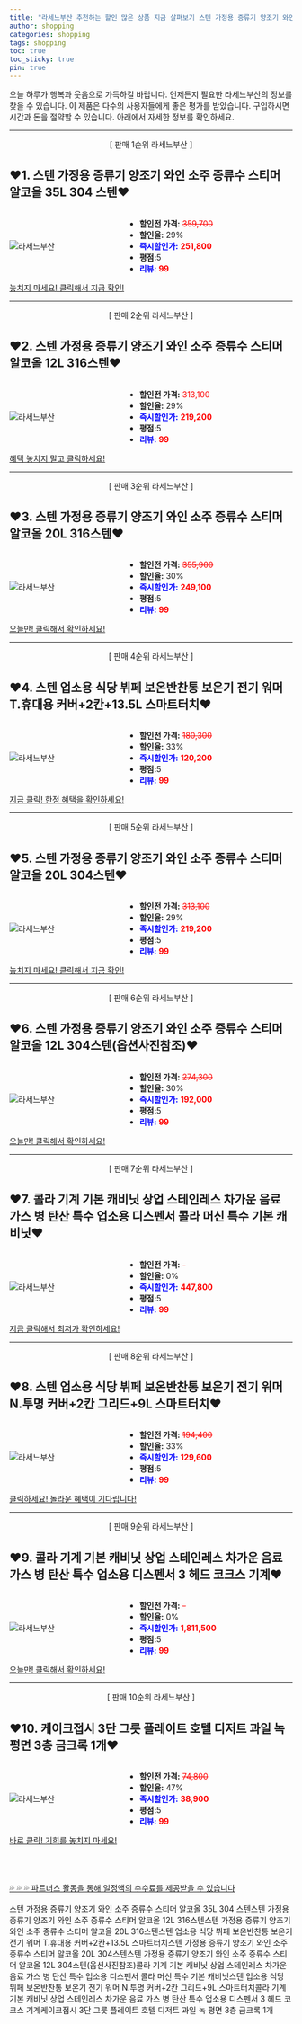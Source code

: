 ```yaml
---
title: "라세느부산 추천하는 할인 많은 상품 지금 살펴보기 스텐 가정용 증류기 양조기 와인"
author: shopping
categories: shopping
tags: shopping
toc: true
toc_sticky: true
pin: true
---
```

오늘 하루가 행복과 웃음으로 가득하길 바랍니다. 언제든지 필요한 라세느부산의 정보를 찾을 수 있습니다. 이 제품은 다수의 사용자들에게 좋은 평가를 받았습니다. 구입하시면 시간과 돈을 절약할 수 있습니다. 아래에서 자세한 정보를 확인하세요.

---
<p class="toplist" style="margin: 0 auto; display: block; width: fit-content;">[ 판매 1순위 라세느부산 ]</p>

<h2><strong>❤️1. 스텐 가정용 증류기 양조기 와인 소주 증류수 스티머 알코올 35L 304 스텐❤️</strong></h2>

<div style="display: flex; align-items: center;">
    <div style="flex: 0.4;">
        <img src="https://thumbnail6.coupangcdn.com/thumbnails/remote/230x230ex/image/vendor_inventory/acee/6ae43c8ed6b5f6581d733c73995e3951257e3e338c7bdab4c513e6c78cf0.jpg" alt="라세느부산" style="max-width: 100%;">
    </div>
    <div style="flex: 0.6; margin-left: 10px;">
        <ul>
            <li><strong>할인전 가격:</strong> <del style="color: red;">359,700</del></li>
            <li><strong>할인율:</strong> 29%</li>
            <li><span style='color:blue'><strong>즉시할인가:</strong></span> <span style='color:red'><strong>251,800</strong></span></li>
            <li><strong>평점:</strong>5</li>
            <li><span style='color:blue'><strong>리뷰:</strong></span> <span style='color:red'><strong>99</strong></span></li>
        </ul>
    </div>
</div>
<div class="center">
    <a href="https://selin100587001.github.io?lptag=AF9450613&subid=githubio&pageKey=7464111545&traceid=V0-153&itemId=19461865085&vendorItemId=86572302802" class="myButton">
        놓치지 마세요! 클릭해서 지금 확인!
    </a>
</div>


---
<p class="toplist" style="margin: 0 auto; display: block; width: fit-content;">[ 판매 2순위 라세느부산 ]</p>

<h2><strong>❤️2. 스텐 가정용 증류기 양조기 와인 소주 증류수 스티머 알코올 12L 316스텐❤️</strong></h2>

<div style="display: flex; align-items: center;">
    <div style="flex: 0.4;">
        <img src="https://thumbnail9.coupangcdn.com/thumbnails/remote/230x230ex/image/vendor_inventory/94e2/31c2105bffee5f69fbd7dce503687a34553bd54e2873e754edd6e49405b6.jpg" alt="라세느부산" style="max-width: 100%;">
    </div>
    <div style="flex: 0.6; margin-left: 10px;">
        <ul>
            <li><strong>할인전 가격:</strong> <del style="color: red;">313,100</del></li>
            <li><strong>할인율:</strong> 29%</li>
            <li><span style='color:blue'><strong>즉시할인가:</strong></span> <span style='color:red'><strong>219,200</strong></span></li>
            <li><strong>평점:</strong>5</li>
            <li><span style='color:blue'><strong>리뷰:</strong></span> <span style='color:red'><strong>99</strong></span></li>
        </ul>
    </div>
</div>
<div class="center">
    <a href="https://selin100587001.github.io?lptag=AF9450613&subid=githubio&pageKey=7464111545&traceid=V0-153&itemId=19461865083&vendorItemId=86572302774" class="myButton">
        혜택 놓치지 말고 클릭하세요!
    </a>
</div>


---
<p class="toplist" style="margin: 0 auto; display: block; width: fit-content;">[ 판매 3순위 라세느부산 ]</p>

<h2><strong>❤️3. 스텐 가정용 증류기 양조기 와인 소주 증류수 스티머 알코올 20L 316스텐❤️</strong></h2>

<div style="display: flex; align-items: center;">
    <div style="flex: 0.4;">
        <img src="https://thumbnail8.coupangcdn.com/thumbnails/remote/230x230ex/image/vendor_inventory/5214/3903d51c05f1759c71736aedb8d5b8ac5f6f936006402b1f04d07b71663d.jpg" alt="라세느부산" style="max-width: 100%;">
    </div>
    <div style="flex: 0.6; margin-left: 10px;">
        <ul>
            <li><strong>할인전 가격:</strong> <del style="color: red;">355,900</del></li>
            <li><strong>할인율:</strong> 30%</li>
            <li><span style='color:blue'><strong>즉시할인가:</strong></span> <span style='color:red'><strong>249,100</strong></span></li>
            <li><strong>평점:</strong>5</li>
            <li><span style='color:blue'><strong>리뷰:</strong></span> <span style='color:red'><strong>99</strong></span></li>
        </ul>
    </div>
</div>
<div class="center">
    <a href="https://selin100587001.github.io?lptag=AF9450613&subid=githubio&pageKey=7464111545&traceid=V0-153&itemId=19461865084&vendorItemId=86572302790" class="myButton">
        오늘만! 클릭해서 확인하세요!
    </a>
</div>


---
<p class="toplist" style="margin: 0 auto; display: block; width: fit-content;">[ 판매 4순위 라세느부산 ]</p>

<h2><strong>❤️4. 스텐 업소용 식당 뷔페 보온반찬통 보온기 전기 워머 T.휴대용 커버+2칸+13.5L 스마트터치❤️</strong></h2>

<div style="display: flex; align-items: center;">
    <div style="flex: 0.4;">
        <img src="https://thumbnail6.coupangcdn.com/thumbnails/remote/230x230ex/image/vendor_inventory/c6a9/5a5939a0c680d8c8a3a43333af41635e9e970b7bbd40ed0d16047ab62f4a.jpg" alt="라세느부산" style="max-width: 100%;">
    </div>
    <div style="flex: 0.6; margin-left: 10px;">
        <ul>
            <li><strong>할인전 가격:</strong> <del style="color: red;">180,300</del></li>
            <li><strong>할인율:</strong> 33%</li>
            <li><span style='color:blue'><strong>즉시할인가:</strong></span> <span style='color:red'><strong>120,200</strong></span></li>
            <li><strong>평점:</strong>5</li>
            <li><span style='color:blue'><strong>리뷰:</strong></span> <span style='color:red'><strong>99</strong></span></li>
        </ul>
    </div>
</div>
<div class="center">
    <a href="https://selin100587001.github.io?lptag=AF9450613&subid=githubio&pageKey=7769851949&traceid=V0-153&itemId=20973132333&vendorItemId=88578000772" class="myButton">
        지금 클릭! 한정 혜택을 확인하세요!
    </a>
</div>


---
<p class="toplist" style="margin: 0 auto; display: block; width: fit-content;">[ 판매 5순위 라세느부산 ]</p>

<h2><strong>❤️5. 스텐 가정용 증류기 양조기 와인 소주 증류수 스티머 알코올 20L 304스텐❤️</strong></h2>

<div style="display: flex; align-items: center;">
    <div style="flex: 0.4;">
        <img src="https://thumbnail9.coupangcdn.com/thumbnails/remote/230x230ex/image/vendor_inventory/855d/c0351a201fba7d9ddd9e9d04d06e1fe1a5873bad8d1597878b70edadff1d.jpg" alt="라세느부산" style="max-width: 100%;">
    </div>
    <div style="flex: 0.6; margin-left: 10px;">
        <ul>
            <li><strong>할인전 가격:</strong> <del style="color: red;">313,100</del></li>
            <li><strong>할인율:</strong> 29%</li>
            <li><span style='color:blue'><strong>즉시할인가:</strong></span> <span style='color:red'><strong>219,200</strong></span></li>
            <li><strong>평점:</strong>5</li>
            <li><span style='color:blue'><strong>리뷰:</strong></span> <span style='color:red'><strong>99</strong></span></li>
        </ul>
    </div>
</div>
<div class="center">
    <a href="https://selin100587001.github.io?lptag=AF9450613&subid=githubio&pageKey=7464111545&traceid=V0-153&itemId=19461865079&vendorItemId=86572302742" class="myButton">
        놓치지 마세요! 클릭해서 지금 확인!
    </a>
</div>


---
<p class="toplist" style="margin: 0 auto; display: block; width: fit-content;">[ 판매 6순위 라세느부산 ]</p>

<h2><strong>❤️6. 스텐 가정용 증류기 양조기 와인 소주 증류수 스티머 알코올 12L 304스텐(옵션사진참조)❤️</strong></h2>

<div style="display: flex; align-items: center;">
    <div style="flex: 0.4;">
        <img src="https://thumbnail6.coupangcdn.com/thumbnails/remote/230x230ex/image/vendor_inventory/113e/969009b2079e669f6d50a1fe4297db0c70478707e60d097ac2868cb3ba89.jpg" alt="라세느부산" style="max-width: 100%;">
    </div>
    <div style="flex: 0.6; margin-left: 10px;">
        <ul>
            <li><strong>할인전 가격:</strong> <del style="color: red;">274,300</del></li>
            <li><strong>할인율:</strong> 30%</li>
            <li><span style='color:blue'><strong>즉시할인가:</strong></span> <span style='color:red'><strong>192,000</strong></span></li>
            <li><strong>평점:</strong>5</li>
            <li><span style='color:blue'><strong>리뷰:</strong></span> <span style='color:red'><strong>99</strong></span></li>
        </ul>
    </div>
</div>
<div class="center">
    <a href="https://selin100587001.github.io?lptag=AF9450613&subid=githubio&pageKey=7464111545&traceid=V0-153&itemId=19461865081&vendorItemId=86572302759" class="myButton">
        오늘만! 클릭해서 확인하세요!
    </a>
</div>


---
<p class="toplist" style="margin: 0 auto; display: block; width: fit-content;">[ 판매 7순위 라세느부산 ]</p>

<h2><strong>❤️7. 콜라 기계 기본 캐비닛 상업 스테인레스 차가운 음료 가스 병 탄산 특수 업소용 디스펜서 콜라 머신 특수 기본 캐비닛❤️</strong></h2>

<div style="display: flex; align-items: center;">
    <div style="flex: 0.4;">
        <img src="https://thumbnail7.coupangcdn.com/thumbnails/remote/230x230ex/image/vendor_inventory/0174/eee552a7e64b0da459bb0aed8a9bff30d18c25d2d2cf680837da9d0733f1.jpg" alt="라세느부산" style="max-width: 100%;">
    </div>
    <div style="flex: 0.6; margin-left: 10px;">
        <ul>
            <li><strong>할인전 가격:</strong> <del style="color: red;">-</del></li>
            <li><strong>할인율:</strong> 0%</li>
            <li><span style='color:blue'><strong>즉시할인가:</strong></span> <span style='color:red'><strong>447,800</strong></span></li>
            <li><strong>평점:</strong>5</li>
            <li><span style='color:blue'><strong>리뷰:</strong></span> <span style='color:red'><strong>99</strong></span></li>
        </ul>
    </div>
</div>
<div class="center">
    <a href="https://selin100587001.github.io?lptag=AF9450613&subid=githubio&pageKey=7015161286&traceid=V0-153&itemId=17253974405&vendorItemId=84425346326" class="myButton">
        지금 클릭해서 최저가 확인하세요!
    </a>
</div>


---
<p class="toplist" style="margin: 0 auto; display: block; width: fit-content;">[ 판매 8순위 라세느부산 ]</p>

<h2><strong>❤️8. 스텐 업소용 식당 뷔페 보온반찬통 보온기 전기 워머 N.투명 커버+2칸 그리드+9L 스마트터치❤️</strong></h2>

<div style="display: flex; align-items: center;">
    <div style="flex: 0.4;">
        <img src="https://thumbnail7.coupangcdn.com/thumbnails/remote/230x230ex/image/vendor_inventory/f438/a7c4eecd7e131f4d1e260f76f36280cc17fc9d5e3f8593ec896d4d55264a.jpg" alt="라세느부산" style="max-width: 100%;">
    </div>
    <div style="flex: 0.6; margin-left: 10px;">
        <ul>
            <li><strong>할인전 가격:</strong> <del style="color: red;">194,400</del></li>
            <li><strong>할인율:</strong> 33%</li>
            <li><span style='color:blue'><strong>즉시할인가:</strong></span> <span style='color:red'><strong>129,600</strong></span></li>
            <li><strong>평점:</strong>5</li>
            <li><span style='color:blue'><strong>리뷰:</strong></span> <span style='color:red'><strong>99</strong></span></li>
        </ul>
    </div>
</div>
<div class="center">
    <a href="https://selin100587001.github.io?lptag=AF9450613&subid=githubio&pageKey=7769851949&traceid=V0-153&itemId=20973132344&vendorItemId=88578000777" class="myButton">
        클릭하세요! 놀라운 혜택이 기다립니다!
    </a>
</div>


---
<p class="toplist" style="margin: 0 auto; display: block; width: fit-content;">[ 판매 9순위 라세느부산 ]</p>

<h2><strong>❤️9. 콜라 기계 기본 캐비닛 상업 스테인레스 차가운 음료 가스 병 탄산 특수 업소용 디스펜서 3 헤드 코크스 기계❤️</strong></h2>

<div style="display: flex; align-items: center;">
    <div style="flex: 0.4;">
        <img src="https://thumbnail7.coupangcdn.com/thumbnails/remote/230x230ex/image/vendor_inventory/37c7/e826c16f54e33368aabe7d75a5e1ff902843017030e59dd10adf43b1a3f8.jpg" alt="라세느부산" style="max-width: 100%;">
    </div>
    <div style="flex: 0.6; margin-left: 10px;">
        <ul>
            <li><strong>할인전 가격:</strong> <del style="color: red;">-</del></li>
            <li><strong>할인율:</strong> 0%</li>
            <li><span style='color:blue'><strong>즉시할인가:</strong></span> <span style='color:red'><strong>1,811,500</strong></span></li>
            <li><strong>평점:</strong>5</li>
            <li><span style='color:blue'><strong>리뷰:</strong></span> <span style='color:red'><strong>99</strong></span></li>
        </ul>
    </div>
</div>
<div class="center">
    <a href="https://selin100587001.github.io?lptag=AF9450613&subid=githubio&pageKey=7015161286&traceid=V0-153&itemId=17253974402&vendorItemId=84425346303" class="myButton">
        오늘만! 클릭해서 확인하세요!
    </a>
</div>


---
<p class="toplist" style="margin: 0 auto; display: block; width: fit-content;">[ 판매 10순위 라세느부산 ]</p>

<h2><strong>❤️10. 케이크접시 3단 그릇 플레이트 호텔 디저트 과일 녹  평면 3층  금크록 1개❤️</strong></h2>

<div style="display: flex; align-items: center;">
    <div style="flex: 0.4;">
        <img src="https://thumbnail10.coupangcdn.com/thumbnails/remote/230x230ex/image/vendor_inventory/e5d2/8b1906f4e7a11f3acda76c79d51f47e84d68f27c0e360c54f609f74ab095.jpg" alt="라세느부산" style="max-width: 100%;">
    </div>
    <div style="flex: 0.6; margin-left: 10px;">
        <ul>
            <li><strong>할인전 가격:</strong> <del style="color: red;">74,800</del></li>
            <li><strong>할인율:</strong> 47%</li>
            <li><span style='color:blue'><strong>즉시할인가:</strong></span> <span style='color:red'><strong>38,900</strong></span></li>
            <li><strong>평점:</strong>5</li>
            <li><span style='color:blue'><strong>리뷰:</strong></span> <span style='color:red'><strong>99</strong></span></li>
        </ul>
    </div>
</div>
<div class="center">
    <a href="https://selin100587001.github.io?lptag=AF9450613&subid=githubio&pageKey=7699450704&traceid=V0-153&itemId=20610655785&vendorItemId=87685120054" class="myButton">
        바로 클릭! 기회를 놓치지 마세요!
    </a>
</div>

<br><br><br>[💦 💦 💦 파트너스 활동을 통해 일정액의 수수료를 제공받을 수 있습니다](https://link.coupang.com/a/bcpT2c)<br><br>스텐 가정용 증류기 양조기 와인 소주 증류수 스티머 알코올 35L 304 스텐스텐 가정용 증류기 양조기 와인 소주 증류수 스티머 알코올 12L 316스텐스텐 가정용 증류기 양조기 와인 소주 증류수 스티머 알코올 20L 316스텐스텐 업소용 식당 뷔페 보온반찬통 보온기 전기 워머 T.휴대용 커버+2칸+13.5L 스마트터치스텐 가정용 증류기 양조기 와인 소주 증류수 스티머 알코올 20L 304스텐스텐 가정용 증류기 양조기 와인 소주 증류수 스티머 알코올 12L 304스텐(옵션사진참조)콜라 기계 기본 캐비닛 상업 스테인레스 차가운 음료 가스 병 탄산 특수 업소용 디스펜서 콜라 머신 특수 기본 캐비닛스텐 업소용 식당 뷔페 보온반찬통 보온기 전기 워머 N.투명 커버+2칸 그리드+9L 스마트터치콜라 기계 기본 캐비닛 상업 스테인레스 차가운 음료 가스 병 탄산 특수 업소용 디스펜서 3 헤드 코크스 기계케이크접시 3단 그릇 플레이트 호텔 디저트 과일 녹  평면 3층  금크록 1개